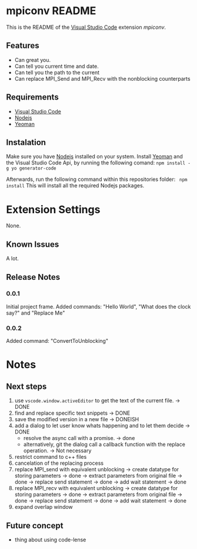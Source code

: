 # mpiconv README

This is the README of the [Visual Studio Code](code.visualstudion.com) extension _mpiconv_.

## Features

- Can great you.
- Can tell you current time and date.
- Can tell you the path to the current 
- Can replace MPI_Send and MPI_Recv with the nonblocking counterparts

## Requirements

- [Visual Studio Code](https://code.visualstudio.com/)
- [Nodejs](https://nodejs.org/)
- [Yeoman](https://yeoman.io/)

## Instalation

Make sure you have [Nodejs](https://nodejs.org/) installed on your system.
Install [Yeoman](https://yeoman.io/) and the Visual Studio Code Api, by running the following comand:
``` npm install -g yo generator-code ```

Afterwards, run the following command within this repositories folder:
``` npm install```
This will install all the required Nodejs packages.

# Extension Settings

None.

## Known Issues

A lot.

## Release Notes

### 0.0.1

Initial project frame.
Added commands: "Hello World", "What does the clock say?" and "Replace Me" 

### 0.0.2

Added command: "ConvertToUnblocking"

# Notes

## Next steps

1. use `vscode.window.activeEditor` to get the text of the current file. -> DONE
2. find and replace specific text snippets -> DONE
3. save the modified version in a new file -> DONEISH
4. add a dialog to let user know whats happening and to let them decide -> DONE
    - resolve the async call with a promise. -> done
    - alternatively, git the dialog call a callback function with the replace operation. -> Not necessary
5. restrict command to c++ files 
6. cancelation of the replacing process 
7. replace MPI_send with equivalent unblocking
    -> create datatype for storing parameters -> done
    -> extract parameters from original file -> done
    -> replace send statement -> done
    -> add wait statement -> done
8. replace MPI_recv with equivalent unblocking
    -> create datatype for storing parameters -> done
    -> extract parameters from original file -> done
    -> replace send statement -> done
    -> add wait statement -> done
9. expand overlap window

## Future concept

- thing about using code-lense
